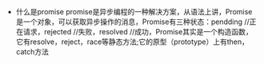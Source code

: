 * 什么是promise
promise是异步编程的一种解决方案，从语法上讲，Promise是一个对象，可以获取异步操作的消息，Promise有三种状态：pendding //正在请求，rejected //失败，resolved //成功，Promise其实是一个构造函数，它有resolve，reject，race等静态方法;它的原型（prototype）上有then，catch方法
